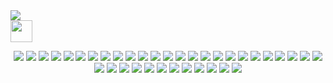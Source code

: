<a>
<a href="https://github.com/5R33CH4/5R33CH4/blob/main/README.md#README.md">
  <img src="https://raw.githubusercontent.com/5R33CH4/backpack/main/svg/badges/back.svg">
</a>
  <br>
 <a href="https://github.com/5R33CH4/5R33CH4/blob/main/dev-jokes.md">
  <img src="https://img.shields.io/badge/Refresh-Jokes%20-red?style=for-the-badge" height="35">
 </a> 
  
<br>
  
<p align="center">
<img src = "https://readme-jokes.vercel.app/api">
 <img src = "https://readme-jokes.vercel.app/api?theme=gradientBlue">
 <img src = "https://readme-jokes.vercel.app/api?theme=solidBlue">
 <img src = "https://readme-jokes.vercel.app/api?theme=halloween">
 <img src = "https://readme-jokes.vercel.app/api?theme=watermelon">
 <img src = "https://readme-jokes.vercel.app/api?theme=pinkish">
 <img src = "https://readme-jokes.vercel.app/api?theme=daySky">
 <img src = "https://readme-jokes.vercel.app/api?theme=radical">
 <img src = "https://readme-jokes.vercel.app/api?theme=merko">
 <img src = "https://readme-jokes.vercel.app/api?theme=gruvbox">
 <img src = "https://readme-jokes.vercel.app/api?theme=tokyonight">
 <img src = "https://readme-jokes.vercel.app/api?theme=onedark">
 <img src = "https://readme-jokes.vercel.app/api?theme=cobalt">
 <img src = "https://readme-jokes.vercel.app/api?theme=synthwave">
 <img src = "https://readme-jokes.vercel.app/api?theme=dracula">
 <img src = "https://readme-jokes.vercel.app/api?theme=prussian">
 <img src = "https://readme-jokes.vercel.app/api?theme=monokai">
 <img src = "https://readme-jokes.vercel.app/api?theme=vue">
 <img src = "https://readme-jokes.vercel.app/api?theme=vue-dark">
 <img src = "https://readme-jokes.vercel.app/api?theme=nightowl">
 <img src = "https://readme-jokes.vercel.app/api?theme=buefy">
 <img src = "https://readme-jokes.vercel.app/api?theme=blue-green">
 <img src = "https://readme-jokes.vercel.app/api?theme=algolia">
 <img src = "https://readme-jokes.vercel.app/api?theme=darcula">
 <img src = "https://readme-jokes.vercel.app/api?theme=bear">
 <img src = "https://readme-jokes.vercel.app/api?theme=solarized-dark">
 <img src = "https://readme-jokes.vercel.app/api?theme=solarized-light">
 <img src = "https://readme-jokes.vercel.app/api?theme=gotham">
 <img src = "https://readme-jokes.vercel.app/api?theme=material-palenight">
 <img src = "https://readme-jokes.vercel.app/api?theme=graywhite">
 <img src = "https://readme-jokes.vercel.app/api?theme=ayu-mirage">
 <img src = "https://readme-jokes.vercel.app/api?theme=calm">
 <img src = "https://readme-jokes.vercel.app/api?theme=flag-india">
 <img src = "https://readme-jokes.vercel.app/api?theme=omni">
 <img src = "https://readme-jokes.vercel.app/api?theme=react">
 <img src = "https://readme-jokes.vercel.app/api?theme=blueberry">
 <img src = "https://readme-jokes.vercel.app/api?theme=random">
 </p>
